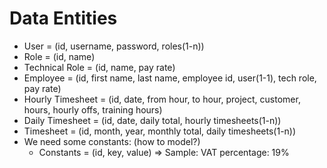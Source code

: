 # Data Entities #

  * User = (id, username, password, roles(1-n))
  * Role = (id, name)
  * Technical Role = (id, name, pay rate)
  * Employee = (id, first name, last name, employee id, user(1-1), tech role, pay rate)
  * Hourly Timesheet = (id, date, from hour, to hour, project, customer, hours, hourly offs, training hours)
  * Daily Timesheet = (id, date, daily total, hourly timesheets(1-n))
  * Timesheet = (id, month, year, monthly total, daily timesheets(1-n))
  * We need some constants: (how to model?)
    * Constants = (id, key, value) => Sample: VAT percentage: 19%